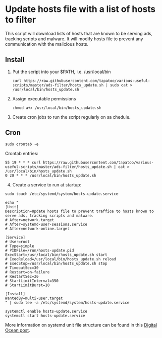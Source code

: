 # Update hosts file with a list of hosts to filter

This script will download lists of hosts that are known to be serving ads, tracking scripts and malware. It will modify hosts file to prevent any communication with the malicious hosts.

## Install
1. Put the script into your $PATH, i.e. /usr/local/bin
   ```shell
   curl https://raw.githubusercontent.com/tapatoo/various-useful-scripts/master/ads-filter/hosts_update.sh | sudo cat > /usr/local/bin/hosts_update.sh
   ```
2. Assign executable permissions
   ```shell
   chmod a+x /usr/local/bin/hosts_update.sh
   ```
3. Create cron jobs to run the script regularly on sa chedule.

## Cron
```shell
sudo crontab -e
```

Crontab entries:
```
55 19 * * * curl https://raw.githubusercontent.com/tapatoo/various-useful-scripts/master/ads-filter/hosts_update.sh | cat > /usr/local/bin/hosts_update.sh
0 20 * * * /usr/local/bin/hosts_update.sh
```

4. Create a service to run at startup:
```shell
sudo touch /etc/systemd/system/hosts-update.service

echo "
[Unit]
Description=Update hosts file to prevent traffice to hosts known to serve ads, tracking scripts and malware.
# After=network.target
# After=systemd-user-sessions.service
# After=network-online.target

[Service]
# User=root
# Type=simple
# PIDFile=/run/hosts-update.pid
ExecStart=/usr/local/bin/hosts_update.sh start
# ExecReload=/usr/local/bin/hosts_update.sh reload
# ExecStop=/usr/local/bin/hosts_update.sh stop
# TimeoutSec=30
# Restart=on-failure
# RestartSec=30
# StartLimitInterval=350
# StartLimitBurst=10

[Install]
WantedBy=multi-user.target
" | sudo tee -a /etc/systemd/system/hosts-update.service

systemctl enable hosts-update.service
systemctl start hosts-update.service
```

More information on systemd unit file structure can be found in this [Digital Ocean post](https://www.digitalocean.com/community/tutorials/understanding-systemd-units-and-unit-files).